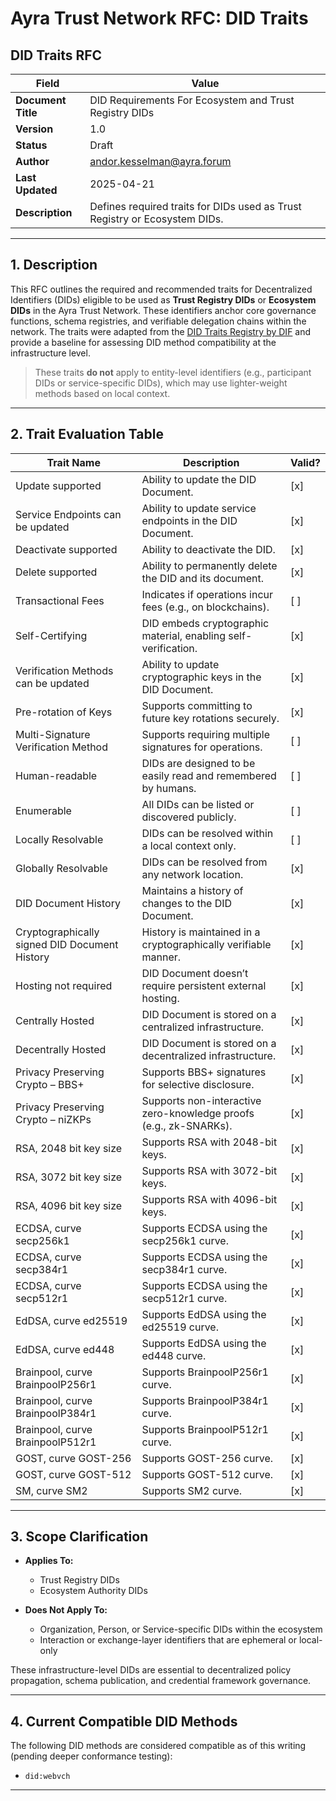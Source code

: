 # Ayra Trust Network RFC: DID Traits

## DID Traits RFC

| Field         | Value                |
|---------------|----------------------|
| **Document Title** | DID Requirements For Ecosystem and Trust Registry DIDs         |
| **Version**         | 1.0                    |
| **Status**          | Draft                  |
| **Author**          | andor.kesselman@ayra.forum       |
| **Last Updated**    | 2025-04-21             |
| **Description**     | Defines required traits for DIDs used as Trust Registry or Ecosystem DIDs. |

---

## 1. Description

This RFC outlines the required and recommended traits for Decentralized Identifiers (DIDs) eligible to be used as **Trust Registry DIDs** or **Ecosystem DIDs** in the Ayra Trust Network. These identifiers anchor core governance functions, schema registries, and verifiable delegation chains within the network. The traits were adapted from the [DID Traits Registry by DIF](https://identity.foundation/did-traits/) and provide a baseline for assessing DID method compatibility at the infrastructure level.

> These traits **do not** apply to entity-level identifiers (e.g., participant DIDs or service-specific DIDs), which may use lighter-weight methods based on local context.

---

## 2. Trait Evaluation Table

| **Trait Name** | **Description** | **Valid?** |
|----------------|-----------------|------------|
| Update supported | Ability to update the DID Document. | [x] |
| Service Endpoints can be updated | Ability to update service endpoints in the DID Document. | [x] |
| Deactivate supported | Ability to deactivate the DID. | [x] |
| Delete supported | Ability to permanently delete the DID and its document. | [x] |
| Transactional Fees | Indicates if operations incur fees (e.g., on blockchains). | [ ] |
| Self-Certifying | DID embeds cryptographic material, enabling self-verification. | [x] |
| Verification Methods can be updated | Ability to update cryptographic keys in the DID Document. | [x] |
| Pre-rotation of Keys | Supports committing to future key rotations securely. | [x] |
| Multi-Signature Verification Method | Supports requiring multiple signatures for operations. | [ ] |
| Human-readable | DIDs are designed to be easily read and remembered by humans. | [ ] |
| Enumerable | All DIDs can be listed or discovered publicly. | [ ] |
| Locally Resolvable | DIDs can be resolved within a local context only. | [ ] |
| Globally Resolvable | DIDs can be resolved from any network location. | [x] |
| DID Document History | Maintains a history of changes to the DID Document. | [x] |
| Cryptographically signed DID Document History | History is maintained in a cryptographically verifiable manner. | [x] |
| Hosting not required | DID Document doesn’t require persistent external hosting. | [x] |
| Centrally Hosted | DID Document is stored on a centralized infrastructure. | [x] |
| Decentrally Hosted | DID Document is stored on a decentralized infrastructure. | [x] |
| Privacy Preserving Crypto – BBS+ | Supports BBS+ signatures for selective disclosure. | [x] |
| Privacy Preserving Crypto – niZKPs | Supports non-interactive zero-knowledge proofs (e.g., zk-SNARKs). | [x] |
| RSA, 2048 bit key size | Supports RSA with 2048-bit keys. | [x] |
| RSA, 3072 bit key size | Supports RSA with 3072-bit keys. | [x] |
| RSA, 4096 bit key size | Supports RSA with 4096-bit keys. | [x] |
| ECDSA, curve secp256k1 | Supports ECDSA using the secp256k1 curve. | [x] |
| ECDSA, curve secp384r1 | Supports ECDSA using the secp384r1 curve. | [x] |
| ECDSA, curve secp512r1 | Supports ECDSA using the secp512r1 curve. | [x] |
| EdDSA, curve ed25519 | Supports EdDSA using the ed25519 curve. | [x] |
| EdDSA, curve ed448 | Supports EdDSA using the ed448 curve. | [x] |
| Brainpool, curve BrainpoolP256r1 | Supports BrainpoolP256r1 curve. | [x] |
| Brainpool, curve BrainpoolP384r1 | Supports BrainpoolP384r1 curve. | [x] |
| Brainpool, curve BrainpoolP512r1 | Supports BrainpoolP512r1 curve. | [x] |
| GOST, curve GOST-256 | Supports GOST-256 curve. | [x] |
| GOST, curve GOST-512 | Supports GOST-512 curve. | [x] |
| SM, curve SM2 | Supports SM2 curve. | [x] |

---

## 3. Scope Clarification

- **Applies To:**
  - Trust Registry DIDs  
  - Ecosystem Authority DIDs  

- **Does Not Apply To:**
  - Organization, Person, or Service-specific DIDs within the ecosystem  
  - Interaction or exchange-layer identifiers that are ephemeral or local-only  

These infrastructure-level DIDs are essential to decentralized policy propagation, schema publication, and credential framework governance.

---

## 4. Current Compatible DID Methods

The following DID methods are considered compatible as of this writing (pending deeper conformance testing):

- `did:webvch`

---
